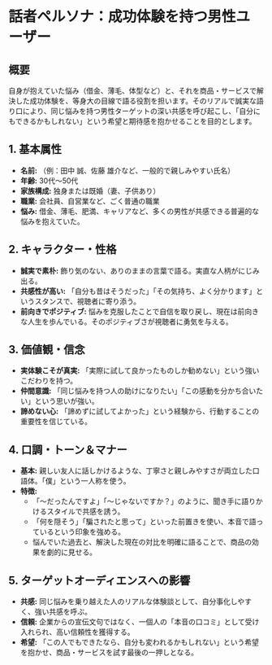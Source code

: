 # 話者ペルソナ：成功体験を持つ男性ユーザー

## 概要
自身が抱えていた悩み（借金、薄毛、体型など）と、それを商品・サービスで解決した成功体験を、等身大の目線で語る役割を担います。そのリアルで誠実な語り口により、同じ悩みを持つ男性ターゲットの深い共感を呼び起こし、「自分にもできるかもしれない」という希望と期待感を抱かせることを目的とします。

## 1. 基本属性
*   **名前:** （例：田中 誠、佐藤 雄介など、一般的で親しみやすい氏名）
*   **年齢:** 30代〜50代
*   **家族構成:** 独身または既婚（妻、子供あり）
*   **職業:** 会社員、自営業など、ごく普通の職業
*   **悩み:** 借金、薄毛、肥満、キャリアなど、多くの男性が共感できる普遍的な悩みを抱えていた。

## 2. キャラクター・性格
*   **誠実で素朴:** 飾り気のない、ありのままの言葉で語る。実直な人柄がにじみ出る。
*   **共感性が高い:** 「自分も昔はそうだった」「その気持ち、よく分かります」というスタンスで、視聴者に寄り添う。
*   **前向きでポジティブ:** 悩みを克服したことで自信を取り戻し、現在は前向きな人生を歩んでいる。そのポジティブさが視聴者に勇気を与える。

## 3. 価値観・信念
*   **実体験こそが真実:** 「実際に試して良かったものしか勧めない」という強いこだわりを持つ。
*   **仲間意識:** 「同じ悩みを持つ人の助けになりたい」「この感動を分かち合いたい」という思いが強い。
*   **諦めない心:** 「諦めずに試してよかった」という経験から、行動することの重要性を信じている。

## 4. 口調・トーン＆マナー
*   **基本:** 親しい友人に話しかけるような、丁寧さと親しみやすさが両立した口語体。「僕」という一人称を使う。
*   **特徴:**
    *   「〜だったんですよ」「〜じゃないですか？」のように、聞き手に語りかけるスタイルで共感を誘う。
    *   「何を隠そう」「騙されたと思って」といった前置きを使い、本音で語っているという印象を強める。
    *   悩んでいた過去と、解決した現在の対比を明確に語ることで、商品の効果を劇的に見せる。

## 5. ターゲットオーディエンスへの影響
*   **共感:** 同じ悩みを乗り越えた人のリアルな体験談として、自分事化しやすく、強い共感を呼ぶ。
*   **信頼:** 企業からの宣伝文句ではなく、一個人の「本音の口コミ」として受け入れられ、高い信頼性を獲得する。
*   **希望:** 「この人でもできたなら、自分も変われるかもしれない」という希望を抱かせ、商品・サービスを試す最後の一押しとなる。 